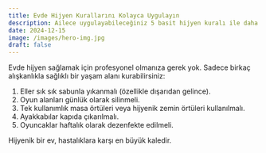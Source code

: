 ```yaml
---
title: Evde Hijyen Kurallarını Kolayca Uygulayın
description: Ailece uygulayabileceğiniz 5 basit hijyen kuralı ile daha sağlıklı bir ev ortamı yaratın.
date: 2024-12-15
image: /images/hero-img.jpg
draft: false
---
```


Evde hijyen sağlamak için profesyonel olmanıza gerek yok. Sadece birkaç alışkanlıkla sağlıklı bir yaşam alanı kurabilirsiniz:

1. Eller sık sık sabunla yıkanmalı (özellikle dışarıdan gelince).
2. Oyun alanları günlük olarak silinmeli.
3. Tek kullanımlık masa örtüleri veya hijyenik zemin örtüleri kullanılmalı.
4. Ayakkabılar kapıda çıkarılmalı.
5. Oyuncaklar haftalık olarak dezenfekte edilmeli.

Hijyenik bir ev, hastalıklara karşı en büyük kaledir.
